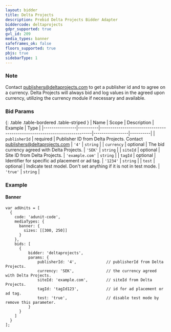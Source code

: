 ```yaml
---
layout: bidder
title: Delta Projects
description: Prebid Delta Projects Bidder Adapter
biddercode: deltaprojects
gdpr_supported: true
gvl_id: 209
media_types: banner
safeframes_ok: false
floors_supported: true
pbjs: true
sidebarType: 1
---
```


### Note
Contact publishers@deltaprojects.com to get a publisher id and to agree on a currency. Delta Projects
will always bid and log values in the agreed upon currency, utilizing the currency module if necessary and available.

### Bid Params

{: .table .table-bordered .table-striped }
| Name           | Scope    | Description                                                              | Example         | Type     |
|----------------|----------|--------------------------------------------------------------------------|-----------------|----------|
| `publisherId`  | required | Publisher ID from Delta Projects. Contact publishers@deltaprojects.com   | `'4'`           | `string` |
| `currency`     | optional | The bid currency agreed with Delta Projects.                             | `'SEK'`         | `string` |
| `siteId`       | optional | Site ID from Delta Projects.                                             | `'example.com'` | `string` |
| `tagId`        | optional | Identifier for specific ad placement or ad tag.                          | `'1234'`        | `string` |
| `test`         | optional | Indicate test model. Don't set anything if it is not in test mode.       | `'true'`        | `string` |

### Example
#### Banner
```
var adUnits = [
  {
    code: 'adunit-code',
    mediaTypes: {
      banner: {
        sizes: [[300, 250]]
      }
    },
    bids: [
      {
          bidder: 'deltaprojects',
          params: {
              publisherId: '4',             // publisherId from Delta Projects.
              currency: 'SEK',              // the currency agreed with Delta Projects.
              siteId: 'example.com',        // siteId from Delta Projects.
              tagId: 'tagId123',            // id for ad placement or ad tag. 
              test: 'true',                 // disable test mode by remove this parameter.
          }
      }
    ]
  }
];
```

